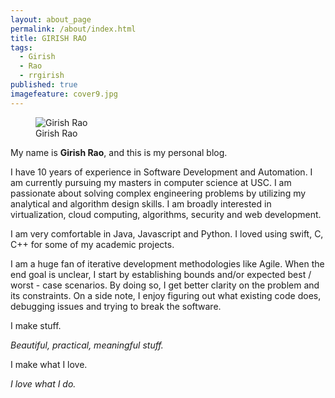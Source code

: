 ```yaml
---
layout: about_page
permalink: /about/index.html
title: GIRISH RAO
tags: 
  - Girish
  - Rao
  - rrgirish
published: true
imagefeature: cover9.jpg
---
```



<figure>
  <img src="{{ site.url }}/images/Girish-Rao.jpg" alt="Girish Rao">
  <figcaption>Girish Rao</figcaption>
</figure>

My name is **Girish Rao**, and this is my personal blog.  

I have 10 years of experience in Software Development and Automation. I am currently pursuing my masters in computer science at USC. I am passionate about solving complex engineering problems by utilizing my analytical and algorithm design skills. I am broadly interested in virtualization, cloud computing, algorithms, security and web development.

I am very comfortable in Java, Javascript and Python. I loved using swift, C, C++ for some of my academic projects.

I am a huge fan of iterative development methodologies like Agile. When the end goal is unclear, I start by establishing bounds and/or expected best / worst - case scenarios. By doing so, I get better clarity on the problem and its constraints. On a side note, I enjoy figuring out what existing code does, debugging issues and trying to break the software.

I
make
stuff.


*Beautiful, practical, meaningful stuff.*


I make what I love.

*I love what I do.*

